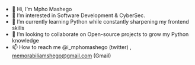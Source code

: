 - 👋 Hi, I’m Mpho Mashego
- 👀 I’m interested in Software Development & CyberSec.
- 🌱 I’m currently learning Python while constantly sharpening my frontend skills
- 💞️ I’m looking to collaborate on Open-source projects to grow my Python knowledge
- 📫 How to reach me @i_mphomashego (twitter) , memorabiliamshego@gmail.com (Gmail)

<!---
Memorabiliamashego/Memorabiliamashego is a ✨ special ✨ repository because its `README.md` (this file) appears on your GitHub profile.
You can click the Preview link to take a look at your changes.
--->
